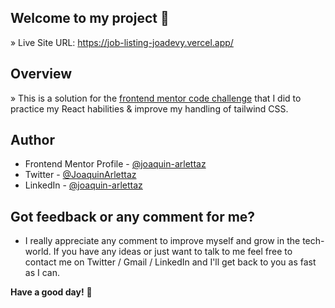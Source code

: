 ## Welcome to my project 👋

» Live Site URL: https://job-listing-joadevy.vercel.app/

## Overview
» This is a solution for the [frontend mentor code challenge](https://www.frontendmentor.io/challenges/job-listings-with-filtering-ivstIPCt) that I did to practice my React habilities & improve my handling of tailwind CSS.
 
 ## Author

- Frontend Mentor Profile - [@joaquin-arlettaz](https://www.frontendmentor.io/profile/Joadevy/)
- Twitter - [@JoaquinArlettaz](https://twitter.com/JoaquinArlettaz)
- LinkedIn - [@joaquin-arlettaz](https://www.linkedin.com/in/joaqu%C3%ADn-arlettaz/)

## Got feedback or any comment for me?

- I really appreciate any comment to improve myself and grow in the tech-world. If you have any ideas or just want to talk to me feel free to contact me on Twitter / Gmail / LinkedIn and I'll get back to you as fast as I can.  

**Have a good day!** 🚀
